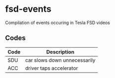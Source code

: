 # fsd-events
Compilation of events occuring in Tesla FSD videos

## Codes

Code | Description
--- | ---
SDU | car slows down unnecessarily
ACC | driver taps accelerator
